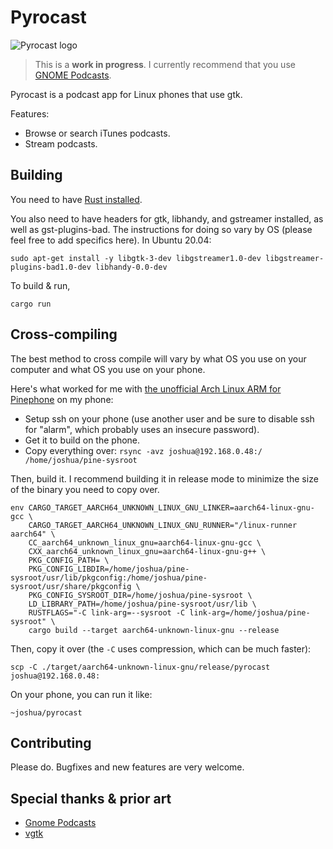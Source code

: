 # Pyrocast

![Pyrocast logo](https://github.com/jnetterf/pyrocast/blob/icon/icon/logo_mark.png)

> This is a **work in progress**. I currently recommend that you use [GNOME Podcasts](https://gitlab.gnome.org/World/podcasts).

Pyrocast is a podcast app for Linux phones that use gtk.

Features:
 - Browse or search iTunes podcasts.
 - Stream podcasts.

## Building

You need to have [Rust installed](https://www.rust-lang.org/learn/get-started).

You also need to have headers for gtk, libhandy, and gstreamer installed, as well as gst-plugins-bad.
The instructions for doing so vary by OS (please feel free to add specifics here).
In Ubuntu 20.04:

```
sudo apt-get install -y libgtk-3-dev libgstreamer1.0-dev libgstreamer-plugins-bad1.0-dev libhandy-0.0-dev
```

To build & run,

```
cargo run
```

## Cross-compiling

The best method to cross compile will vary by what OS you use on your computer and what OS you use on your phone.

Here's what worked for me with [the unofficial Arch Linux ARM for Pinephone](https://github.com/dreemurrs-embedded/Pine64-Arch) on my phone:
 - Setup ssh on your phone (use another user and be sure to disable ssh for "alarm", which probably uses an insecure password).
 - Get it to build on the phone.
 - Copy everything over: `rsync -avz joshua@192.168.0.48:/ /home/joshua/pine-sysroot`

Then, build it. I recommend building it in release mode to minimize the size of the binary you need to copy over.
```
env CARGO_TARGET_AARCH64_UNKNOWN_LINUX_GNU_LINKER=aarch64-linux-gnu-gcc \
	CARGO_TARGET_AARCH64_UNKNOWN_LINUX_GNU_RUNNER="/linux-runner aarch64" \
	CC_aarch64_unknown_linux_gnu=aarch64-linux-gnu-gcc \
	CXX_aarch64_unknown_linux_gnu=aarch64-linux-gnu-g++ \
	PKG_CONFIG_PATH= \
	PKG_CONFIG_LIBDIR=/home/joshua/pine-sysroot/usr/lib/pkgconfig:/home/joshua/pine-sysroot/usr/share/pkgconfig \
	PKG_CONFIG_SYSROOT_DIR=/home/joshua/pine-sysroot \
	LD_LIBRARY_PATH=/home/joshua/pine-sysroot/usr/lib \
	RUSTFLAGS="-C link-arg=--sysroot -C link-arg=/home/joshua/pine-sysroot" \
	cargo build --target aarch64-unknown-linux-gnu --release
```

Then, copy it over (the `-C` uses compression, which can be much faster):
```
scp -C ./target/aarch64-unknown-linux-gnu/release/pyrocast joshua@192.168.0.48:
```

On your phone, you can run it like:
```
~joshua/pyrocast
```

## Contributing

Please do. Bugfixes and new features are very welcome.

## Special thanks & prior art

 - [Gnome Podcasts](https://gitlab.gnome.org/World/podcasts/-/tree/master/podcasts-gtk)
 - [vgtk](https://github.com/bodil/vgtk)
